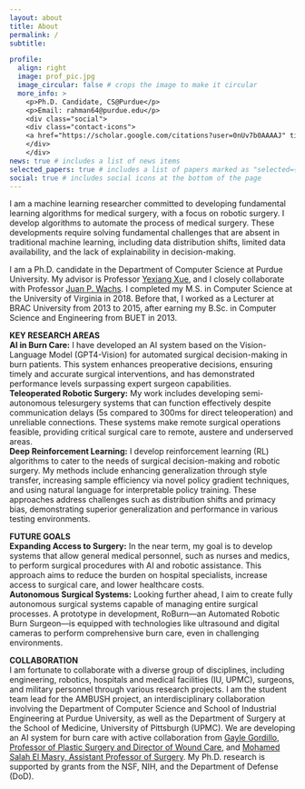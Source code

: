 ```yaml
---
layout: about
title: About
permalink: /
subtitle: 

profile:
  align: right
  image: prof_pic.jpg
  image_circular: false # crops the image to make it circular
  more_info: >
    <p>Ph.D. Candidate, CS@Purdue</p>
    <p>Email: rahman64@purdue.edu</p>
    <div class="social"> 
    <div class="contact-icons">
    <a href="https://scholar.google.com/citations?user=0nUv7b0AAAAJ" title="Google Scholar" rel="external nofollow noopener" target="_blank"><i class="ai ai-google-scholar"></i></a>&nbsp;<a href="https://mmasudurrah.github.io/assets/pdf/CV_Md_Masudur_Rahman.pdf" title="CV" rel="external nofollow noopener" target="_blank"><i class="ai ai-cv"></i></a>
    </div>
    </div>
news: true # includes a list of news items
selected_papers: true # includes a list of papers marked as "selected={true}"
social: true # includes social icons at the bottom of the page
---
```


I am a machine learning researcher committed to developing fundamental learning algorithms for medical surgery, with a focus on robotic surgery. I develop algorithms to automate the process of medical surgery. These developments require solving fundamental challenges that are absent in traditional machine learning, including data distribution shifts, limited data availability, and the lack of explainability in decision-making.

<!-- I have contributed to techniques that achieve super-human (super-surgeon) level accuracy in surgical decision-making for burn wound patients. In teleoperated robotic surgery, my methods achieve state-of-the-art effectiveness in delay tolerance and accuracy in completing surgical tasks.  -->


I am a Ph.D. candidate in the Department of Computer Science at Purdue University. My advisor is Professor [Yexiang Xue](https://www.cs.purdue.edu/homes/yexiang/), and I closely collaborate with Professor [Juan P. Wachs](https://web.ics.purdue.edu/~jpwachs/).
I completed my M.S. in Computer Science at the University of Virginia in 2018. Before that, I worked as a Lecturer at BRAC University from 2013 to 2015, after earning my B.Sc. in Computer Science and Engineering from BUET in 2013.

**KEY RESEARCH AREAS**
\
**AI in Burn Care:** I have developed an AI system based on the Vision-Language Model (GPT4-Vision) for automated surgical decision-making in burn patients. This system enhances preoperative decisions, ensuring timely and accurate surgical interventions, and has demonstrated performance levels surpassing expert surgeon capabilities.
\
**Teleoperated Robotic Surgery:**
My work includes developing semi-autonomous telesurgery systems that can function effectively despite communication delays (5s compared to 300ms for direct teleoperation) and unreliable connections. These systems make remote surgical operations feasible, providing critical surgical care to remote, austere and underserved areas.
\
**Deep Reinforcement Learning:**
I develop reinforcement learning (RL) algorithms to cater to the needs of surgical decision-making and robotic surgery. My methods include enhancing generalization through style transfer, increasing sample efficiency via novel policy gradient techniques, and using natural language for interpretable policy training. These approaches address challenges such as distribution shifts and primacy bias, demonstrating superior generalization and performance in various testing environments.

**FUTURE GOALS**
\
**Expanding Access to Surgery:** In the near term, my goal is to develop systems that allow general medical personnel, such as nurses and medics, to perform surgical procedures with AI and robotic assistance. This approach aims to reduce the burden on hospital specialists, increase access to surgical care, and lower healthcare costs.
\
**Autonomous Surgical Systems:** Looking further ahead, I aim to create fully autonomous surgical systems capable of managing entire surgical processes. A prototype in development, RoBurn—an Automated Robotic Burn Surgeon—is equipped with technologies like ultrasound and digital cameras to perform comprehensive burn care, even in challenging environments.

**COLLABORATION**\
I am fortunate to collaborate with a diverse group of disciplines, including engineering, robotics, hospitals and medical facilities (IU, UPMC), surgeons, and military personnel through various research projects. I am the student team lead for the AMBUSH project, an interdisciplinary collaboration involving the Department of Computer Science and School of Industrial Engineering at Purdue University, as well as the Department of Surgery at the School of Medicine, University of Pittsburgh (UPMC). We are developing an AI system for burn care with active collaboration from [Gayle Gordillo, Professor of Plastic Surgery and Director of Wound Care](https://www.plasticsurgery.pitt.edu/people/gayle-m-gordillo-md), and [Mohamed Salah El Masry, Assistant Professor of Surgery](https://www.surgery.pitt.edu/people/mohamed-el-masry-md-phd). My Ph.D. research is supported by grants from the NSF, NIH, and the Department of Defense (DoD).
